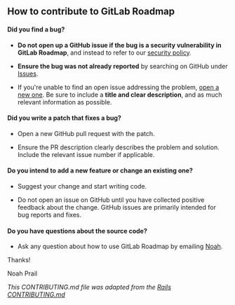 ## How to contribute to GitLab Roadmap

#### **Did you find a bug?**

- **Do not open up a GitHub issue if the bug is a security vulnerability
  in GitLab Roadmap**, and instead to refer to our [security policy](SECURITY.md).

- **Ensure the bug was not already reported** by searching on GitHub under [Issues](https://github.com/Filiosoft/gitlab-roadmap/issues).

- If you're unable to find an open issue addressing the problem, [open a new one](https://github.com/Filiosoft/gitlab-roadmap/issues/new). Be sure to include a **title and clear description**, and as much relevant information as possible.

#### **Did you write a patch that fixes a bug?**

- Open a new GitHub pull request with the patch.

- Ensure the PR description clearly describes the problem and solution. Include the relevant issue number if applicable.

#### **Do you intend to add a new feature or change an existing one?**

- Suggest your change and start writing code.

- Do not open an issue on GitHub until you have collected positive feedback about the change. GitHub issues are primarily intended for bug reports and fixes.

#### **Do you have questions about the source code?**

- Ask any question about how to use GitLab Roadmap by emailing [Noah](nprail@filiosoft.com).

Thanks!

Noah Prail

_This CONTRIBUTING.md file was adapted from the [Rails CONTRIBUTING.md](https://github.com/rails/rails/blob/master/CONTRIBUTING.md)_
